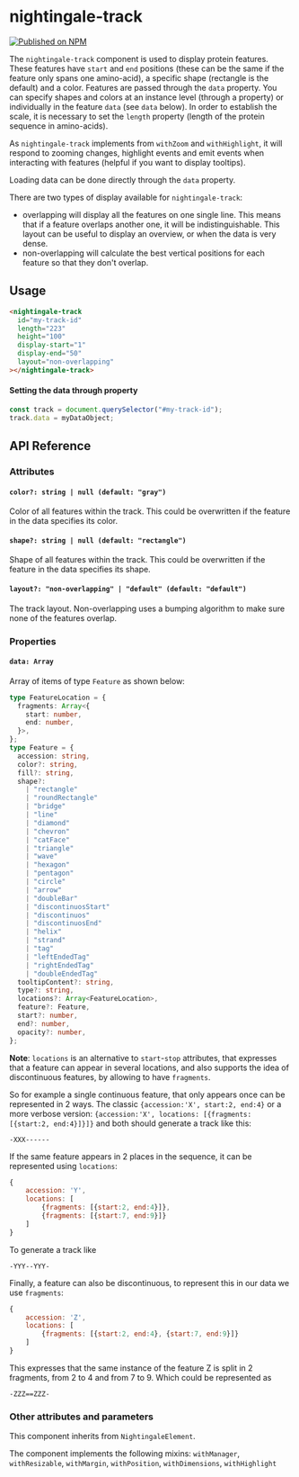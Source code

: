 # nightingale-track

[![Published on NPM](https://img.shields.io/npm/v/@nightingale-elements/nightingale-track.svg)](https://www.npmjs.com/package/@nightingale-elements/nightingale-track)

The `nightingale-track` component is used to display protein features. 
These features have `start` and `end` positions (these can be the same if the feature 
only spans one amino-acid), a specific shape (rectangle is the default) and a color. 
Features are passed through the `data` property. 
You can specify shapes and colors at an instance level (through a property) 
or individually in the feature `data` (see `data` below). In order to establish the scale, 
it is necessary to set the `length` property (length of the protein sequence in amino-acids).

As `nightingale-track` implements from `withZoom` and `withHighlight`, it will respond 
to zooming changes, highlight events and emit events when interacting with features 
(helpful if you want to display tooltips).

Loading data can be done directly through the `data` property.

There are two types of display available for `nightingale-track`:

- overlapping will display all the features on one single line. 
This means that if a feature overlaps another one, it will be indistinguishable. 
This layout can be useful to display an overview, or when the data is very dense.
- non-overlapping will calculate the best vertical positions for each feature so that they don't overlap.

## Usage

```html
<nightingale-track
  id="my-track-id"
  length="223"
  height="100"
  display-start="1"
  display-end="50"
  layout="non-overlapping"
></nightingale-track>
```

#### Setting the data through property

```typescript
const track = document.querySelector("#my-track-id");
track.data = myDataObject;
```

<!--
#### Setting data through &lt;data-loader&gt;

```
<nightingale-track length="770">
    <nightingale-feature-adapter id="adapter1">
        <data-loader>
          <source src="https://www.ebi.ac.uk/proteins/api/features/P05067?categories=PTM" />
        </data-loader>
    </nightingale-feature-adapter>
</nightingale-track>
``` -->

## API Reference

### Attributes

#### `color?: string | null (default: "gray")`

Color of all features within the track. This could be overwritten 
if the feature in the data specifies its color.

#### `shape?: string | null (default: "rectangle")`

Shape of all features within the track. This could be overwritten 
if the feature in the data specifies its shape.

#### `layout?: "non-overlapping" | "default" (default: "default")`

The track layout. Non-overlapping uses a bumping algorithm 
to make sure none of the features overlap.

### Properties

#### `data: Array`

Array of items of type `Feature` as shown below:

```typescript
type FeatureLocation = {
  fragments: Array<{
    start: number,
    end: number,
  }>,
};
type Feature = {
  accession: string,
  color?: string,
  fill?: string,
  shape?:
    | "rectangle"
    | "roundRectangle"
    | "bridge"
    | "line"
    | "diamond"
    | "chevron"
    | "catFace"
    | "triangle"
    | "wave"
    | "hexagon"
    | "pentagon"
    | "circle"
    | "arrow"
    | "doubleBar"
    | "discontinuosStart"
    | "discontinuos"
    | "discontinuosEnd"
    | "helix"
    | "strand"
    | "tag"
    | "leftEndedTag"
    | "rightEndedTag"
    | "doubleEndedTag"
  tooltipContent?: string,
  type?: string,
  locations?: Array<FeatureLocation>,
  feature?: Feature,
  start?: number,
  end?: number,
  opacity?: number,
};
```

**Note**: `locations` is an alternative to `start`-`stop` attributes, 
that expresses that a feature can appear in several locations, and also supports the idea 
of discontinuous features, by allowing to have `fragments`.

So for example a single continuous feature, that only appears once can be represented in 2 ways. 
The classic `{accession:'X', start:2, end:4}` 
or a more verbose version: `{accession:'X', locations: [{fragments: [{start:2, end:4}]}]}` 
and both should generate a track like this:

```
-XXX------
```

If the same feature appears in 2 places in the sequence, it can be represented using `locations`:

```javascript
{
    accession: 'Y',
    locations: [
        {fragments: [{start:2, end:4}]},
        {fragments: [{start:7, end:9}]}
    ]
}
```

To generate a track like

```
-YYY--YYY-
```

Finally, a feature can also be discontinuous, to represent this in our data we use `fragments`:

```javascript
{
    accession: 'Z',
    locations: [
        {fragments: [{start:2, end:4}, {start:7, end:9}]}
    ]
}
```

This expresses that the same instance of the feature Z is split in 2 fragments, 
from 2 to 4 and from 7 to 9. Which could be represented as

```
-ZZZ==ZZZ-
```

### Other attributes and parameters

This component inherits from `NightingaleElement`.

The component implements the following mixins: `withManager`, `withResizable`, `withMargin`, `withPosition`, `withDimensions`, `withHighlight`
